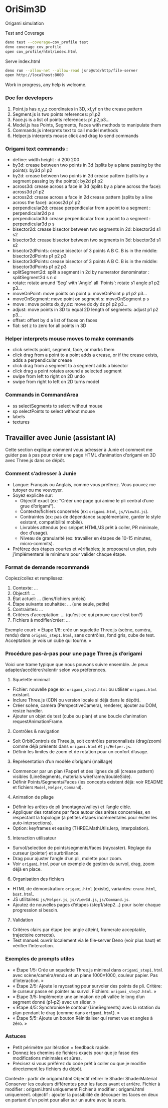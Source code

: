 # OriSim3D
Origami simulation

Test and Coverage
```bash
deno test --coverage=cov_profile test
deno coverage cov_profile
open cov_profile/html/index.html
```

Serve index.html
```bash
deno run --allow-net --allow-read jsr:@std/http/file-server
open http://localhost:8000
```


Work in progress, any help is welcome.

### Doc for developers

1. Point.js has x,y,z coordinates in 3D, xf,yf on the crease pattern
2. Segment.js is two points references: p1,p2
3. Face.js is a list of points references: p1,p2,p3...
4. Model.js has Points, Segments, Faces with methods to manipulate them
5. Commands.js interprets text to call model methods
6. Helper.js interprets mouse click and drag to send commands

### Origami text commands :
- define: width height : d 200 200
- by3d: crease between two points in 3d (splits by a plane passing by the points): by3d p1 p2
- by2d: crease between two points in 2d crease pattern (splits by a segment passing by the points): by2d p1 p2
- across3d: crease across a face in 3d (splits by a plane across the face): across3d p1 p2
- across2d: crease across a face in 2d crease pattern (splits by a line across the face): across2d p1 p2
- perpendicular2d: crease perpendicular from a point to a segment : perpendicular2d p s
- perpendicular3d: crease perpendicular from a point to a segment : perpendicular3d p s
- bisector2d: crease bisector between two segments in 2d: bisector2d s1 s2
- bisector3d: crease bisector between two segments in 3d: bisector3d s1 s2
- bisector2dPoints: crease bisector of 3 points A B C. B is in the middle: bisector2dPoints p1 p2 p3
- bisector3dPoints: crease bisector of 3 points A B C. B is in the middle: bisector3dPoints p1 p2 p3
- splitSegment2d: split a segment in 2d by numerator denominator : splitSegment2d s n d
- rotate: rotate around 'Seg' with 'Angle' all 'Points': rotate s1 angle p1 p2 p3...
- moveOnPoint: move points on point p: moveOnPoint p p1 p2 p3...
- moveOnSegment: move point on segment s: moveOnSegment p s
- move : move points dx,dy,dz: move dx dy dz p1 p2 p3...
- adjust: move points in 3D to equal 2D length of segments: adjust p1 p2 p3...
- offset: offset by d a list of faces on faces
- flat: set z to zero for all points in 3D

### Helper interprets mouse moves to make commands
- click selects point, segment, face, or marks them
- click drag from a point to a point adds a crease, or if the crease exists, adds a perpendicular crease
- click drag from a segment to a segment adds a bisector
- click drag a point rotates around a selected segment
- swipe from left to right on 2D undo
- swipe from right to left on 2D turns model

### Commands in CommandArea 
- ss selectSegments to select without mouse
- sp selectPoints to select without mouse
- labels
- textures


## Travailler avec Junie (assistant IA)

Cette section explique comment vous adresser à Junie et comment me guider pas à pas pour créer une page HTML d’animation d’origami en 3D avec Three.js dans ce dépôt.

### Comment s’adresser à Junie
- Langue: Français ou Anglais, comme vous préférez. Vous pouvez me tutoyer ou me vouvoyer.
- Soyez explicite sur:
  - Objectif exact (ex: "Créer une page qui anime le pli central d’une grue d’origami").
  - Contexte/fichiers concernés (ex: `origami.html`, `js/View3d.js`).
  - Contraintes (ex: pas de dépendance supplémentaire, garder le style existant, compatibilité mobile).
  - Livrables attendus (ex: snippet HTML/JS prêt à coller, PR minimale, doc d’usage).
  - Niveau de granularité (ex: travailler en étapes de 10-15 minutes, micro‑commits).
- Préférez des étapes courtes et vérifiables; je proposerai un plan, puis j’implémenterai le minimum pour valider chaque étape.

### Format de demande recommandé
Copiez/collez et remplissez:

1. Contexte: …
2. Objectif: …
3. État actuel: … (liens/fichiers précis)
4. Étape suivante souhaitée: … (une seule, petite)
5. Contraintes: …
6. Critères d’acceptation: … (qu’est‑ce qui prouve que c’est bon?)
7. Fichiers à modifier/créer: …

Exemple court: « Étape 1/6: crée un squelette Three.js (scène, caméra, rendu) dans `origami_step1.html`, sans contrôles, fond gris, cube de test. Acceptation: je vois un cube qui tourne. »

### Procédure pas‑à‑pas pour une page Three.js d’origami
Voici une trame typique que nous pouvons suivre ensemble. Je peux adapter/accélérer/ralentir selon vos préférences.

1) Squelette minimal
- Fichier: nouvelle page ex: `origami_step1.html` ou utiliser `origami.html` existant.
- Inclure Three.js (CDN ou version locale si déjà dans le dépôt).
- Créer scène, caméra (PerspectiveCamera), renderer, ajouter au DOM, resize handler.
- Ajouter un objet de test (cube ou plan) et une boucle d’animation requestAnimationFrame.

2) Contrôles & navigation
- Soit OrbitControls de Three.js, soit contrôles personnalisés (drag/zoom) comme déjà présents dans `origami.html` et `js/Helper.js`.
- Définir les limites de zoom et de rotation pour un confort d’usage.

3) Représentation d’un modèle d’origami (maillage)
- Commencer par un plan (Paper) et des lignes de pli (crease pattern) visibles (LineSegments, materials wireframe/doubleSide).
- Définir Points/Segments/Faces (les concepts existent déjà: voir README et fichiers `Model`, `Helper`, `Command`).

4) Animation de pliage
- Définir les arêtes de pli (montagne/valley) et l’angle cible.
- Appliquer des rotations par face autour des arêtes concernées, en respectant la topologie (à petites étapes incrémentales pour éviter les auto‑intersections).
- Option: keyframes et easing (THREE.MathUtils.lerp, interpolation).

5) Interaction utilisateur
- Survol/selection de points/segments/faces (raycaster). Réglage du curseur (pointer) et surbrillance.
- Drag pour ajuster l’angle d’un pli, molette pour zoom.
- Voir `origami.html` pour un exemple de gestion du survol, drag, zoom déjà en place.

6) Organisation des fichiers
- HTML de démonstration: `origami.html` (existe), variantes: `crane.html`, `boat.html`.
- JS utilitaires: `js/Helper.js`, `js/View3d.js`, `js/Command.js`.
- Ajoutez de nouvelles pages d’étapes (step1/step2…) pour isoler chaque progression si besoin.

7) Validation
- Critères clairs par étape (ex: angle atteint, framerate acceptable, trajectoire correcte).
- Test manuel: ouvrir localement via le file‑server Deno (voir plus haut) et vérifier l’interaction.

### Exemples de prompts utiles
- « Étape 1/5: Crée un squelette Three.js minimal dans `origami_step1.html` avec scène/caméra/rendu et un plane 1000×1000, couleur papier. Pas d’interaction. »
- « Étape 2/5: Ajoute le raycasting pour survoler des points de pli. Critère: le curseur passe en pointer au survol. Fichiers: `origami_step2.html`. »
- « Étape 3/5: Implémente une animation de pli vallée le long d’un segment donné (p1‑p2) avec un slider. »
- « Étape 4/5: Synchronise le contour (LineSegments) avec la rotation du plan pendant le drag (comme dans `origami.html`). »
- « Étape 5/5: Ajoute un bouton Réinitialiser qui remet vue et angles à zéro. »

### Astuces
- Petit périmètre par itération = feedback rapide.
- Donnez les chemins de fichiers exacts pour que je fasse des modifications minimales et sûres.
- Précisez si vous préférez du code prêt à coller ou que je modifie directement les fichiers du dépôt.

Contexte : partir de origami.html Objectif retirer le Shader ShaderMaterial Conserver les couleurs différentes pour les faces avant et arrière. Fichier à modifier : origami.html uniquement
Fichier à modifier : origami.html uniquement. objectif : ajouter la possibilité de découper les faces en deux en partant d'un point pour aller sur un autre avec la souris.
